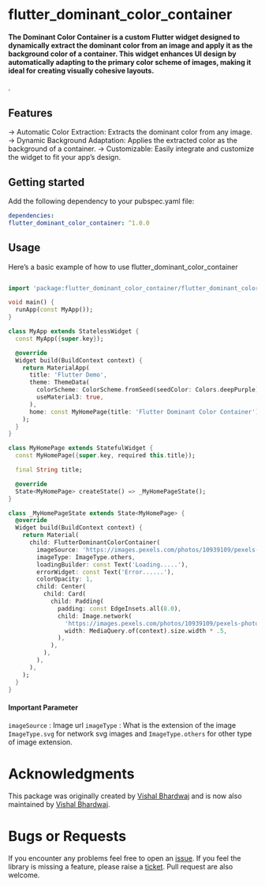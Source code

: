
# flutter_dominant_color_container
####  The Dominant Color Container is a custom Flutter widget designed to dynamically extract the dominant color from an image and apply it as the background color of a container. This widget enhances UI design by automatically adapting to the primary color scheme of images, making it ideal for creating visually cohesive layouts.
.

## Features

-> Automatic Color Extraction: Extracts the dominant color from any image.
-> Dynamic Background Adaptation: Applies the extracted color as the background of a container.
-> Customizable: Easily integrate and customize the widget to fit your app’s design.

## Getting started

Add the following dependency to your pubspec.yaml file:
```yaml
dependencies:
flutter_dominant_color_container: ^1.0.0
```

## Usage

Here’s a basic example of how to use flutter_dominant_color_container

```dart

import 'package:flutter_dominant_color_container/flutter_dominant_color_container.dart';

void main() {
  runApp(const MyApp());
}

class MyApp extends StatelessWidget {
  const MyApp({super.key});

  @override
  Widget build(BuildContext context) {
    return MaterialApp(
      title: 'Flutter Demo',
      theme: ThemeData(
        colorScheme: ColorScheme.fromSeed(seedColor: Colors.deepPurple),
        useMaterial3: true,
      ),
      home: const MyHomePage(title: 'Flutter Dominant Color Container'),
    );
  }
}

class MyHomePage extends StatefulWidget {
  const MyHomePage({super.key, required this.title});

  final String title;

  @override
  State<MyHomePage> createState() => _MyHomePageState();
}

class _MyHomePageState extends State<MyHomePage> {
  @override
  Widget build(BuildContext context) {
    return Material(
      child: FlutterDominantColorContainer(
        imageSource: 'https://images.pexels.com/photos/10939109/pexels-photo-10939109.jpeg?auto=compress&cs=tinysrgb&w=1260&h=750&dpr=2',
        imageType: ImageType.others,
        loadingBuilder: const Text('Loading.....'),
        errorWidget: const Text('Error......'),
        colorOpacity: 1,
        child: Center(
          child: Card(
            child: Padding(
              padding: const EdgeInsets.all(8.0),
              child: Image.network(
                'https://images.pexels.com/photos/10939109/pexels-photo-10939109.jpeg?auto=compress&cs=tinysrgb&w=1260&h=750&dpr=2',
                width: MediaQuery.of(context).size.width * .5,
              ),
            ),
          ),
        ),
      ),
    );
  }
}

```
#### Important Parameter
`imageSource` :  Image url
`imageType` : What is the extension of the image `ImageType.svg` for network svg images and `ImageType.others` for other type of image extension. 


# Acknowledgments

This package was originally created by [Vishal Bhardwaj](https://github.com/VISHALBHARDWAJ123) and is now also maintained by [Vishal Bhardwaj](https://github.com/VISHALBHARDWAJ123).

# Bugs or Requests

If you encounter any problems feel free to open an [issue](https://github.com/VISHALBHARDWAJ123/flutter_dominant_color_container/issues/new?template=bug_report.md). If you feel the library is missing a feature, please raise a [ticket](https://github.com/VISHALBHARDWAJ123/flutter_dominant_color_container/issues/new?template=feature_request.md). Pull request are also welcome.
